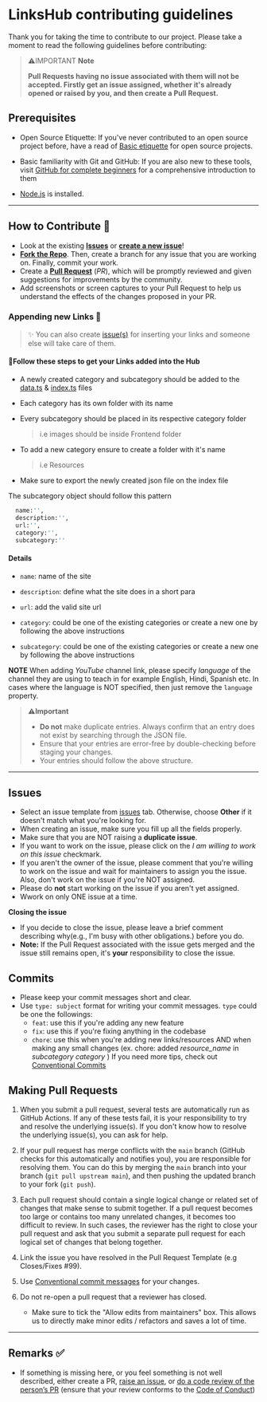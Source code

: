 # LinksHub contributing guidelines

Thank you for taking the time to contribute to our project. Please take a moment to read the following guidelines before contributing:

> ⚠️IMPORTANT **Note** 
>
> **Pull Requests having no issue associated with them will not be accepted. Firstly get an issue assigned, whether it's already opened or raised by you, and then create a Pull Request.**

## Prerequisites

- Open Source Etiquette: If you've never contributed to an open source project before, have a read of [Basic etiquette](https://developer.mozilla.org/en-US/docs/MDN/Community/Open_source_etiquette) for open source projects.

- Basic familiarity with Git and GitHub: If you are also new to these tools, visit [GitHub for complete beginners](https://developer.mozilla.org/en-US/docs/MDN/Contribute/GitHub_beginners) for a comprehensive introduction to them

- [Node.js](https://nodejs.org/) is installed.

---
## How to Contribute 🤔

- Look at the existing [**Issues**](https://github.com/rupali-codes/LinksHub/issues) or [**create a new issue**](https://github.com/rupali-codes/LinksHub/issues/new/choose)!
- [**Fork the Repo**](https://github.com/rupali-codes/LinksHub/fork). Then, create a branch for any issue that you are working on. Finally, commit your work.
- Create a **[Pull Request](https://github.com/rupali-codes/LinksHub/compare)** (_PR_), which will be promptly reviewed and given suggestions for improvements by the community.
- Add screenshots or screen captures to your Pull Request to help us understand the effects of the changes proposed in your PR.

### Appending new Links 🔗

> ✨ You can also create [issue(s)](https://github.com/rupali-codes/LinksHub/issues/new/choose) for inserting your links and someone else will take care of them.

#### 🌟Follow these steps to get your Links added into the Hub

* A newly created category and subcategory should be added to the [data.ts](https://github.com/rupali-codes/LinksHub/blob/main/database/data.ts) & [index.ts](https://github.com/rupali-codes/LinksHub/blob/main/database/index.ts) files
* Each category has its own folder with its name
* Every subcategory should be placed in its respective category folder
  
  > i.e images should be inside Frontend folder

* To add a new category ensure to create a folder with it's name
  
  > i.e Resources

* Make sure to export the newly created json file on the index file

The subcategory object should follow this pattern

  ```sh
    name:'', 
    description:'',
    url:'',
    category:'', 
    subcategory:''
  ```

  #### Details 
  
  * `name`: name of the site
  
  * `description`: define what the site does in a 
  short para
  
  * `url`: add the valid site url
  * `category`: could be one of the existing categories or create a new one by following the 
  above instructions
  * `subcategory`: could be one of the existing categories or create a new one by following the above instructions

**NOTE**
   When adding *YouTube* channel link, please specify *language* of the channel they are using to teach in for example English, Hindi, Spanish etc. In cases where the language is NOT specified, then just remove the `language` property. 

  
> **⚠️Important**
>
> - **Do not** make duplicate entries. Always confirm that an entry does not exist by searching through the JSON file.
> - Ensure that your entries are error-free by double-checking before staging your changes.
> - Your entries should follow the above structure.

--- 
## Issues
* Select an issue template from [issues](https://github.com/rupali-codes/LinksHub/issues/new/choose) tab. Otherwise, choose **Other** if it doesn't match what you're looking for.
* When creating an issue, make sure you fill up all the fields properly.
* Make sure that you are NOT raising a **duplicate issue**.
* If you want to work on the issue, please click on the *I am willing to work on this issue* checkmark.
* If you aren't the owner of the issue, please comment that you're willing to work on the issue and wait for maintainers to assign you the issue. Also, don't work on the issue if you're NOT assigned.
* Please do **not** start working on the issue if you aren't yet assigned.
* Wwork on only ONE issue at a time. 
  
**Closing the issue**

* If you decide to close the issue, please leave a brief comment describing why(e.g., I'm busy with other obligations.) before you do. 
* **Note:** If the Pull Request associated with the issue gets merged and the issue still remains open, it's **your** responsibility to close the issue. 

## Commits
* Please keep your commit messages short and clear.
* Use `type: subject` format for writing your commit messages. `type` could be one the followings:
  * `feat`: use this if you're adding any new feature
  * `fix`: use this if you're fixing anything in the codebase
  * `chore`: use this when you're adding new links/resources AND when making any small changes
  (ex. chore: added *resource_name* in *subcategory* *category* )
If you need more tips, check out [Conventional Commits](https://www.conventionalcommits.org/en/v1.0.0/)
## Making Pull Requests

1. When you submit a pull request, several tests are automatically run
   as GitHub Actions. If any of these tests fail, it is your responsibility to try and resolve the underlying issue(s). If you don't know how to resolve the underlying issue(s), you can ask for help.

2. If your pull request has merge conflicts with the `main` branch (GitHub checks for this automatically and notifies you), you are responsible for resolving them. You can do this by merging the `main` branch into your branch (`git pull upstream main`), and then pushing the updated branch to your fork (`git push`).

3. Each pull request should contain a single logical change or related set of changes that make sense to submit together. If a pull request becomes too large or contains too many unrelated changes, it becomes too difficult to review. In such cases, the reviewer has the right to close your pull request and ask that you submit a separate pull request for each logical set of changes that belong together.

4. Link the issue you have resolved in the Pull Request Template (e.g Closes/Fixes #99).
5. Use [Conventional commit messages](https://www.conventionalcommits.org/en/v1.0.0/) for your changes.
6. Do not re-open a pull request that a reviewer has closed.
   - Make sure to tick the "Allow edits from maintainers" box. This allows us to directly make minor edits / refactors and saves a lot of time.

--- 
## Remarks ✅

- If something is missing here, or you feel something is not well described, either create a PR, [raise an issue](https://github.com/rupali-codes/LinksHub/issues), or [do a code review of the person’s PR](https://www.freecodecamp.org/news/code-review-tips/) (ensure that your review conforms to the [Code of Conduct](https://github.com/CBID2/LinksHub-my-version-/blob/main/CODE_OF_CONDUCT.md))


